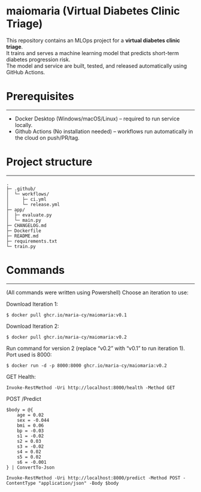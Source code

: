 # maiomaria (Virtual Diabetes Clinic Triage)

This repository contains an MLOps project for a **virtual diabetes clinic triage**.  
It trains and serves a machine learning model that predicts short-term diabetes progression risk.  
The model and service are built, tested, and released automatically using GitHub Actions.

# Prerequisites
---
- Docker Desktop (Windows/macOS/Linux) – required to run service locally.
- Github Actions (No installation needed) – workflows run automatically in the cloud on push/PR/tag.

# Project structure
---
```
.
├─ .github/
│  └─ workflows/
│     ├─ ci.yml
│     └─ release.yml
├─ app/
│  ├─ evaluate.py
│  └─ main.py
├─ CHANGELOG.md
├─ Dockerfile
├─ README.md
├─ requirements.txt
└─ train.py

```

# Commands
---
(All commands were written using Powershell)
Choose an iteration to use:

Download Iteration 1:
```
$ docker pull ghcr.io/maria-cy/maiomaria:v0.1
```
Download Iteration 2:
```
$ docker pull ghcr.io/maria-cy/maiomaria:v0.2
```

Run command for version 2 (replace “v0.2” with “v0.1” to run iteration 1). Port used is 8000:
```
$ docker run -d -p 8000:8000 ghcr.io/maria-cy/maiomaria:v0.2
```

GET Health:
```
Invoke-RestMethod -Uri http://localhost:8000/health -Method GET
```

POST /Predict
```
$body = @{
    age = 0.02
    sex = -0.044
    bmi = 0.06
    bp = -0.03
    s1 = -0.02
    s2 = 0.03
    s3 = -0.02
    s4 = 0.02
    s5 = 0.02
    s6 = -0.001
} | ConvertTo-Json

Invoke-RestMethod -Uri http://localhost:8000/predict -Method POST -ContentType "application/json" -Body $body
```






